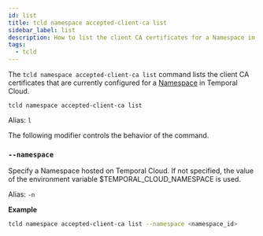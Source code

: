 ```yaml
---
id: list
title: tcld namespace accepted-client-ca list
sidebar_label: list
description: How to list the client CA certificates for a Namespace in Temporal Cloud using tcld.
tags:
  - tcld
---
```


The `tcld namespace accepted-client-ca list` command lists the client CA certificates that are currently configured for a [Namespace](/concepts/what-is-a-namespace) in Temporal Cloud.

`tcld namespace accepted-client-ca list`

Alias: `l`

The following modifier controls the behavior of the command.

### `--namespace`

Specify a Namespace hosted on Temporal Cloud. If not specified, the value of the environment variable $TEMPORAL_CLOUD_NAMESPACE is used.

Alias: `-n`

**Example**

```bash
tcld namespace accepted-client-ca list --namespace <namespace_id>
```

